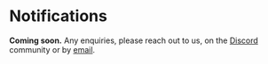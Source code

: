 # Notifications

**Coming soon.**
Any enquiries, please reach out to us, on the [Discord](https://discord.subjective.school) community or by [email](mailto:hello@subjective.school).
